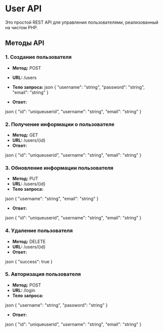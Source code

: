 # User API

Это простой REST API для управления пользователями, реализованный на чистом PHP.

## Методы API

### 1. Создание пользователя

- **Метод:** POST
- **URL:** /users
- **Тело запроса:**
  json
  {
      "username": "string",
      "password": "string",
      "email": "string"
  }

- **Ответ:**
  
json
  {
      "id": "uniqueuserid",
      "username": "string",
      "email": "string"
  }

  
### 2. Получение информации о пользователе

- **Метод:** GET
- **URL:** /users/{id}
- **Ответ:**
  
json
  {
      "id": "uniqueuserid",
      "username": "string",
      "email": "string"
  }
  
### 3. Обновление информации пользователя

- **Метод:** PUT
- **URL:** /users/{id}
- **Тело запроса:**
  
json
  {
      "username": "string",
      "email": "string"
  }
- **Ответ:**
  
json
  {
      "id": "uniqueuserid",
      "username": "string",
      "email": "string"
  }
  ### 4. Удаление пользователя

- **Метод:** DELETE
- **URL:** /users/{id}
- **Ответ:**
  
json
  {
      "success": true
  }
  ### 5. Авторизация пользователя

- **Метод:** POST
- **URL:** /login
- **Тело запроса:**
  
json
  {
      "username": "string",
      "password": "string"
  }
  
- **Ответ:**
  
json
  {
      "id": "uniqueuserid",
      "username": "string",
      "email": "string"
  }